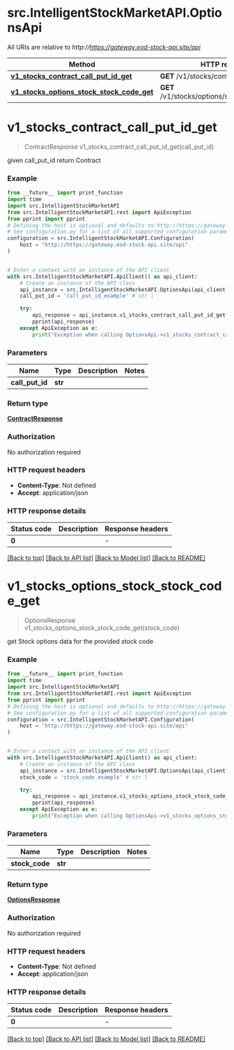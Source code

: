 # src.IntelligentStockMarketAPI.OptionsApi

All URIs are relative to *http://https://gateway.eod-stock-api.site/api*

Method | HTTP request | Description
------------- | ------------- | -------------
[**v1_stocks_contract_call_put_id_get**](OptionsApi.md#v1_stocks_contract_call_put_id_get) | **GET** /v1/stocks/contract/{call_put_id} | 
[**v1_stocks_options_stock_stock_code_get**](OptionsApi.md#v1_stocks_options_stock_stock_code_get) | **GET** /v1/stocks/options/stock/{stock_code} | 


# **v1_stocks_contract_call_put_id_get**
> ContractResponse v1_stocks_contract_call_put_id_get(call_put_id)



given call_put_id return Contract

### Example

```python
from __future__ import print_function
import time
import src.IntelligentStockMarketAPI
from src.IntelligentStockMarketAPI.rest import ApiException
from pprint import pprint
# Defining the host is optional and defaults to http://https://gateway.eod-stock-api.site/api
# See configuration.py for a list of all supported configuration parameters.
configuration = src.IntelligentStockMarketAPI.Configuration(
    host = "http://https://gateway.eod-stock-api.site/api"
)


# Enter a context with an instance of the API client
with src.IntelligentStockMarketAPI.ApiClient() as api_client:
    # Create an instance of the API class
    api_instance = src.IntelligentStockMarketAPI.OptionsApi(api_client)
    call_put_id = 'call_put_id_example' # str | 

    try:
        api_response = api_instance.v1_stocks_contract_call_put_id_get(call_put_id)
        pprint(api_response)
    except ApiException as e:
        print("Exception when calling OptionsApi->v1_stocks_contract_call_put_id_get: %s\n" % e)
```

### Parameters

Name | Type | Description  | Notes
------------- | ------------- | ------------- | -------------
 **call_put_id** | **str**|  | 

### Return type

[**ContractResponse**](ContractResponse.md)

### Authorization

No authorization required

### HTTP request headers

 - **Content-Type**: Not defined
 - **Accept**: application/json

### HTTP response details
| Status code | Description | Response headers |
|-------------|-------------|------------------|
**0** |  |  -  |

[[Back to top]](#) [[Back to API list]](../README.md#documentation-for-api-endpoints) [[Back to Model list]](../README.md#documentation-for-models) [[Back to README]](../README.md)

# **v1_stocks_options_stock_stock_code_get**
> OptionsResponse v1_stocks_options_stock_stock_code_get(stock_code)



get Stock options data for the provided stock code

### Example

```python
from __future__ import print_function
import time
import src.IntelligentStockMarketAPI
from src.IntelligentStockMarketAPI.rest import ApiException
from pprint import pprint
# Defining the host is optional and defaults to http://https://gateway.eod-stock-api.site/api
# See configuration.py for a list of all supported configuration parameters.
configuration = src.IntelligentStockMarketAPI.Configuration(
    host = "http://https://gateway.eod-stock-api.site/api"
)


# Enter a context with an instance of the API client
with src.IntelligentStockMarketAPI.ApiClient() as api_client:
    # Create an instance of the API class
    api_instance = src.IntelligentStockMarketAPI.OptionsApi(api_client)
    stock_code = 'stock_code_example' # str | 

    try:
        api_response = api_instance.v1_stocks_options_stock_stock_code_get(stock_code)
        pprint(api_response)
    except ApiException as e:
        print("Exception when calling OptionsApi->v1_stocks_options_stock_stock_code_get: %s\n" % e)
```

### Parameters

Name | Type | Description  | Notes
------------- | ------------- | ------------- | -------------
 **stock_code** | **str**|  | 

### Return type

[**OptionsResponse**](OptionsResponse.md)

### Authorization

No authorization required

### HTTP request headers

 - **Content-Type**: Not defined
 - **Accept**: application/json

### HTTP response details
| Status code | Description | Response headers |
|-------------|-------------|------------------|
**0** |  |  -  |

[[Back to top]](#) [[Back to API list]](../README.md#documentation-for-api-endpoints) [[Back to Model list]](../README.md#documentation-for-models) [[Back to README]](../README.md)

